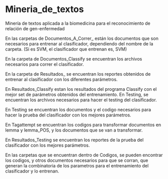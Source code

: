 # Mineria_de_textos
Minería de textos aplicada a la biomedicina para el reconocimiento de relación de gen-enfermedad

En las carpetas de Documentos_A_Correr_<Nombre del clasificador> están los documentos que son necesarios para entrenar al clasificador, dependiendo del nombre de la carpeta. (Si es SVM, el clasificador que entrenan es, SVM)

En la carpeta de Documentos_Classify se encuentran los archivos necesarios para correr el clasificador.

En la carpeta de Resultados_<nombre de un clasificador> se encuentran los reportes obtenidos de entrenar al clasificador con los diferentes parámetros.

En Resultados_Classify estan los resultados del programa Classify con el mejor set de parámetros obtenidos del entrenamiento.
En Testing, se encuentran los archivos necesarios para hacer el testing del clasificador. 

En Testing se encuentran los documentos y el codigo necesarios para hacer la prueba del clasificador con los mejores parámetros.

En Tagattempt se encuentran los codigos para transformar documentos en lemma y lemma_POS, y los documentos que se van a transformar. 

En Resultados_Testing se encuentran los reportes de la prueba del clasificador con los mejores parámetros.

En las carpetas que se encuentran dentro de Codigos, se pueden encontrar los codigos, y otros documentos necesarios para que se corran, que generan la combinatoria de los parametros para el entrenamiento del clasificador y lo entrenan.
